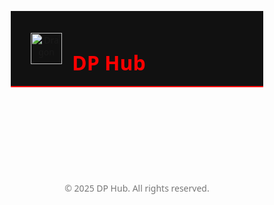 
<!DOCTYPE html>
<html lang="en">
<head>
  <meta charset="UTF-8" />
  <meta name="viewport" content="width=device-width, initial-scale=1.0"/>
  <title>DP Hub – Top Roblox Scripts</title>
  <style>
    * {
      margin: 0;
      padding: 0;
      box-sizing: border-box;
      font-family: 'Segoe UI', sans-serif;
    }

    body {
      background: #000;
      color: #fff;
      overflow-x: hidden;
      position: relative;
    }

    canvas#bg {
      position: fixed;
      top: 0;
      left: 0;
      z-index: 0;
    }

    header {
      background-color: #111;
      border-bottom: 2px solid red;
      padding: 1rem 2rem;
      display: flex;
      align-items: center;
      position: relative;
      z-index: 1;
    }

    header img {
      width: 50px;
      height: 50px;
      margin-right: 1rem;
    }

    header h1 {
      color: red;
      font-size: 2rem;
      font-weight: bold;
    }

    .container {
      position: relative;
      z-index: 1;
      padding: 2rem;
      display: grid;
      grid-template-columns: repeat(auto-fill, minmax(300px, 1fr));
      gap: 1.5rem;
    }

    .card {
      background: #1a1a1a;
      border: 1px solid #444;
      border-left: 4px solid red;
      border-radius: 0.5rem;
      padding: 1rem;
      transition: transform 0.2s;
    }

    .card:hover {
      transform: translateY(-5px);
      box-shadow: 0 0 15px red;
    }

    .card h3 {
      color: red;
      margin-bottom: 0.5rem;
    }

    .card p {
      color: #ccc;
      font-size: 0.9rem;
    }

    .card button {
      margin-top: 1rem;
      background: red;
      color: black;
      border: none;
      padding: 0.5rem 1rem;
      border-radius: 4px;
      cursor: pointer;
      font-weight: bold;
    }

    .card button:hover {
      background: #ff4d4d;
    }

    footer {
      text-align: center;
      padding: 2rem;
      font-size: 0.875rem;
      color: #777;
      z-index: 1;
      position: relative;
    }

    textarea {
      display: none;
    }
  </style>
</head>
<body>

<canvas id="bg"></canvas>

<header>
  <img src="https://png.pngtree.com/png-vector/20250114/ourlarge/pngtree-black-dragon-png-image_15178011.png" alt="Dragon">
  <h1>DP Hub</h1>
</header>

<div class="container">
  <!-- Top 15 Script Cards -->
  <script>
    const scripts = [
      { title: "Blade Ball Combat AI", desc: "Auto parry, dash, fake detect", code: `loadstring(game:HttpGet('https://pastebin.com/raw/BladeAI'))()` },
      { title: "Arsenal ESP", desc: "Full wallhack, tracers, team check", code: `loadstring(game:HttpGet('https://pastebin.com/raw/ESPCode'))()` },
      { title: "Fly / Noclip", desc: "Toggle fly + noclip anywhere", code: `loadstring(game:HttpGet('https://pastebin.com/raw/FlyCode'))()` },
      { title: "Speed Boost", desc: "Boost walk/run speed", code: `loadstring(game:HttpGet('https://pastebin.com/raw/Speed'))()` },
      { title: "Teleport GUI", desc: "Click-to-teleport around map", code: `loadstring(game:HttpGet('https://pastebin.com/raw/Teleport'))()` },
      { title: "ESP + Aimbot", desc: "Combo vision + auto aim", code: `loadstring(game:HttpGet('https://pastebin.com/raw/AimbotESP'))()` },
      { title: "Anti-AFK", desc: "Prevent AFK kick forever", code: `loadstring(game:HttpGet('https://pastebin.com/raw/AntiAFK'))()` },
      { title: "Chat Spammer", desc: "Spam custom messages", code: `loadstring(game:HttpGet('https://pastebin.com/raw/Spammer'))()` },
      { title: "Kill All Script", desc: "One-tap kill everyone", code: `loadstring(game:HttpGet('https://pastebin.com/raw/KillAll'))()` },
      { title: "Auto Farm GUI", desc: "Auto farm + level up", code: `loadstring(game:HttpGet('https://pastebin.com/raw/Farm'))()` },
      { title: "X-Ray Vision", desc: "See through walls", code: `loadstring(game:HttpGet('https://pastebin.com/raw/Xray'))()` },
      { title: "Invisible Character", desc: "Turn invisible fully", code: `loadstring(game:HttpGet('https://pastebin.com/raw/Invis'))()` },
      { title: "Item Giver", desc: "Spawn items into inventory", code: `loadstring(game:HttpGet('https://pastebin.com/raw/Giver'))()` },
      { title: "Knife Ability Script", desc: "Use all abilities in Knife Game", code: `loadstring(game:HttpGet('https://pastebin.com/raw/Knife'))()` },
      { title: "OP GUI Hub", desc: "All-in-one GUI for exploits", code: `loadstring(game:HttpGet('https://pastebin.com/raw/OPGUI'))()` },
    ];

    document.write(
      scripts.map(script => `
        <div class="card">
          <h3>${script.title}</h3>
          <p>${script.desc}</p>
          <button onclick="copyScript(\`${script.code}\`)">Copy Script</button>
        </div>
      `).join("")
    );
  </script>
</div>

<footer>
  &copy; 2025 DP Hub. All rights reserved.
</footer>

<textarea id="scriptBox"></textarea>
<script>
  function copyScript(text) {
    const box = document.getElementById("scriptBox");
    box.style.display = "block";
    box.value = text;
    box.select();
    document.execCommand("copy");
    box.style.display = "none";
    alert("✅ Script copied!");
  }
</script>

<!-- Particle Background Script -->
<script>
  const canvas = document.getElementById("bg");
  const ctx = canvas.getContext("2d");
  canvas.width = window.innerWidth;
  canvas.height = window.innerHeight;

  const particles = [];
  for (let i = 0; i < 100; i++) {
    particles.push({
      x: Math.random() * canvas.width,
      y: Math.random() * canvas.height,
      r: Math.random() * 2 + 1,
      d: Math.random() * 1,
    });
  }

  function draw() {
    ctx.clearRect(0, 0, canvas.width, canvas.height);
    ctx.fillStyle = "white";
    for (let i = 0; i < particles.length; i++) {
      const p = particles[i];
      ctx.beginPath();
      ctx.arc(p.x, p.y, p.r, 0, Math.PI * 2, true);
      ctx.fill();
    }
    update();
  }

  function update() {
    for (let i = 0; i < particles.length; i++) {
      const p = particles[i];
      p.y += p.d;
      if (p.y > canvas.height) {
        p.y = 0;
        p.x = Math.random() * canvas.width;
      }
    }
  }

  setInterval(draw, 33);
  window.onresize = () => {
    canvas.width = window.innerWidth;
    canvas.height = window.innerHeight;
  };
</script>
</body>
</html>
